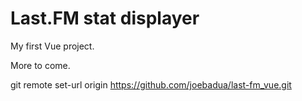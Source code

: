 # Last.FM stat displayer

My first Vue project.

More to come.

git remote set-url origin https://github.com/joebadua/last-fm_vue.git